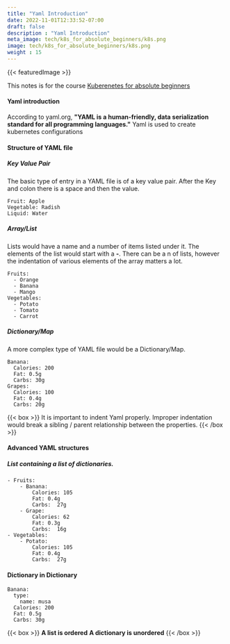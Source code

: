 ```yaml
---
title: "Yaml Introduction"
date: 2022-11-01T12:33:52-07:00
draft: false
description : "Yaml Introduction"
meta_image: tech/k8s_for_absolute_beginners/k8s.png
image: tech/k8s_for_absolute_beginners/k8s.png
weight : 15
---
```

{{< featuredImage >}}

This notes is for the course [Kuberenetes for absolute beginners](https://www.udemy.com/course/learn-kubernetes/)
#### Yaml introduction
According to yaml.org, **"YAML is a human-friendly, data serialization standard for all programming languages."**
Yaml is used to create kubernetes configurations
#### Structure of YAML file

##### Key Value Pair 
The basic type of entry in a YAML file is of a key value pair. After the Key and colon there is a space and then the value.

```
Fruit: Apple
Vegetable: Radish
Liquid: Water
```

##### Array/List
Lists would have a name and a number of items listed under it. The elements of the list would start with a **-**. There can be a n of lists, however the indentation of various elements of the array matters a lot.

```
Fruits:
  - Orange
  - Banana
  - Mango
Vegetables:
  - Potato
  - Tomato
  - Carrot
```

##### Dictionary/Map
A more complex type of YAML file would be a Dictionary/Map.

```
Banana:
  Calories: 200
  Fat: 0.5g
  Carbs: 30g
Grapes:
  Calories: 100
  Fat: 0.4g
  Carbs: 20g
```
{{< box >}}
It is important to indent Yaml properly. Improper indentation would break a sibling / parent relationship between the properties.
{{< /box >}}
#### Advanced YAML structures

##### List containing a list of dictionaries.
```
- Fruits:
    - Banana:
        Calories: 105
        Fat: 0.4g
        Carbs:  27g
    - Grape:
        Calories: 62
        Fat: 0.3g
        Carbs:  16g
- Vegetables:
    - Potato:
        Calories: 105
        Fat: 0.4g
        Carbs:  27g
```

#### Dictionary in Dictionary

```
Banana:
  type:
    name: musa
  Calories: 200
  Fat: 0.5g
  Carbs: 30g
```

{{< box >}}
**A list is ordered**
**A dictionary is unordered**
{{< /box >}}
